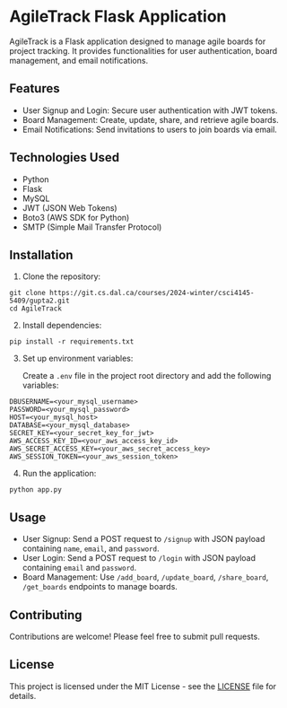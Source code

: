 # AgileTrack Flask Application

AgileTrack is a Flask application designed to manage agile boards for project tracking. It provides functionalities for user authentication, board management, and email notifications.

## Features

- User Signup and Login: Secure user authentication with JWT tokens.
- Board Management: Create, update, share, and retrieve agile boards.
- Email Notifications: Send invitations to users to join boards via email.

## Technologies Used

- Python
- Flask
- MySQL
- JWT (JSON Web Tokens)
- Boto3 (AWS SDK for Python)
- SMTP (Simple Mail Transfer Protocol)

## Installation

1. Clone the repository:

```
git clone https://git.cs.dal.ca/courses/2024-winter/csci4145-5409/gupta2.git
cd AgileTrack
```


2. Install dependencies:
```
pip install -r requirements.txt
```

3. Set up environment variables:
   
   Create a `.env` file in the project root directory and add the following variables:

```
DBUSERNAME=<your_mysql_username>
PASSWORD=<your_mysql_password>
HOST=<your_mysql_host>
DATABASE=<your_mysql_database>
SECRET_KEY=<your_secret_key_for_jwt>
AWS_ACCESS_KEY_ID=<your_aws_access_key_id>
AWS_SECRET_ACCESS_KEY=<your_aws_secret_access_key>
AWS_SESSION_TOKEN=<your_aws_session_token>
```

4. Run the application:

```
python app.py
```


## Usage

- User Signup: Send a POST request to `/signup` with JSON payload containing `name`, `email`, and `password`.
- User Login: Send a POST request to `/login` with JSON payload containing `email` and `password`.
- Board Management: Use `/add_board`, `/update_board`, `/share_board`, `/get_boards` endpoints to manage boards.

## Contributing

Contributions are welcome! Please feel free to submit pull requests.

## License

This project is licensed under the MIT License - see the [LICENSE](LICENSE) file for details.
